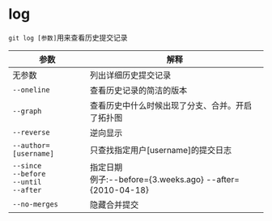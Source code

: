 # log

`git log [参数]`用来查看历史提交记录

| 参数                                                 | 解释                                                          |
| ---------------------------------------------------- | ------------------------------------------------------------- |
| 无参数                                               | 列出详细历史提交记录                                          |
| `--oneline`                                          | 查看历史记录的简洁的版本                                      |
| `--graph`                                            | 查看历史中什么时候出现了分支、合并。开启了拓扑图              |
| `--reverse`                                          | 逆向显示                                                      |
| `--author=[username]`                                | 只查找指定用户[username]的提交日志                            |
| `--since`<br/>`--before`<br/>`--until`<br/>`--after` | 指定日期<br/>例子:--before={3.weeks.ago} --after={2010-04-18} |
| `--no-merges`                                        | 隐藏合并提交                                                  |
